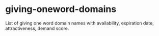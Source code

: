 # giving-oneword-domains
List of giving one word domain names with availability, expiration date, attractiveness, demand score.

